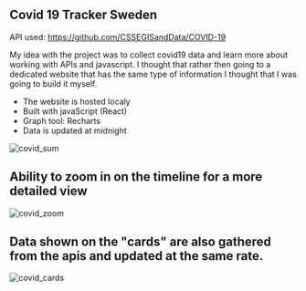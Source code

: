 ## Covid 19 Tracker Sweden

API used: https://github.com/CSSEGISandData/COVID-19

My idea with the project was to collect covid19 data and learn more about working with APIs and javascript. 
I thought that rather then going to a dedicated website that has the same type of information I thought that I was going to build it myself.


- The website is hosted localy
- Built with javaScript (React)
- Graph tool: Recharts
- Data is updated at midnight


![covid_sum](https://user-images.githubusercontent.com/71496860/145028717-3ace9b8b-3ab6-4c50-8223-9949fa8c656d.png)


## Ability to zoom in on the timeline for a more detailed view 
![covid_zoom](https://user-images.githubusercontent.com/71496860/145028719-6481d4ed-66b3-44f6-9cb7-87c9c2a6d9c1.png)


## Data shown on the "cards" are also gathered from the apis and updated at the same rate.
![covid_cards](https://user-images.githubusercontent.com/71496860/145030242-86e9db99-75dc-48be-b627-6e194d06682b.png)
